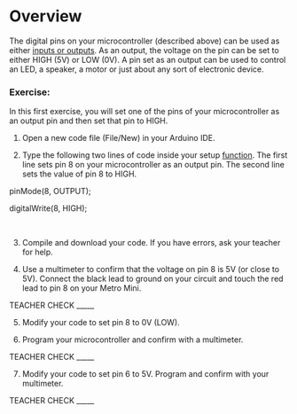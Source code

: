 # Overview

The digital pins on your microcontroller (described above) can be used as either [inputs or outputs](https://www.google.com/url?q=https://docs.google.com/document/d/1BmZbXzxnD2j17QToSZ9jeZmnP7burwfksfQq2v4zu-Y/edit%23heading%3Dh.12g8aset9qzv&sa=D&ust=1587613173860000). As an output, the voltage on the pin can be set to either HIGH (5V) or LOW (0V). A pin set as an output can be used to control an LED, a speaker, a motor or just about any sort of electronic device.

### Exercise:

In this first exercise, you will set one of the pins of your microcontroller as an output pin and then set that pin to HIGH.

1.  Open a new code file (File/New) in your Arduino IDE.

<!-- end list -->

2.  Type the following two lines of code inside your setup [function](https://www.google.com/url?q=https://docs.google.com/document/d/1BmZbXzxnD2j17QToSZ9jeZmnP7burwfksfQq2v4zu-Y/edit%23heading%3Dh.45j551ci2de&sa=D&ust=1587613173861000). The first line sets pin 8 on your microcontroller as an output pin. The second line sets the value of pin 8 to HIGH.

pinMode(8, OUTPUT);

digitalWrite(8, HIGH);

        

3.  Compile and download your code. If you have errors, ask your teacher for help.

<!-- end list -->

4.  Use a multimeter to confirm that the voltage on pin 8 is 5V (or close to 5V). Connect the black lead to ground on your circuit and touch the red lead to pin 8 on your Metro Mini.

TEACHER CHECK \_\_\_\_\_

5.  Modify your code to set pin 8 to 0V (LOW).

<!-- end list -->

6.  Program your microcontroller and confirm with a multimeter.

TEACHER CHECK \_\_\_\_\_

7.  Modify your code to set pin 6 to 5V. Program and confirm with your multimeter.

TEACHER CHECK \_\_\_\_\_
